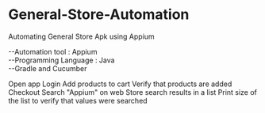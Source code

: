 # General-Store-Automation
Automating General Store Apk using Appium 

--Automation tool : Appium
<br />
--Programming Language : Java
<br />
--Gradle and Cucumber

Open app
Login
Add products to cart
Verify that products are added
Checkout
Search "Appium" on web
Store search results in a list
Print size of the list to verify that values were searched

